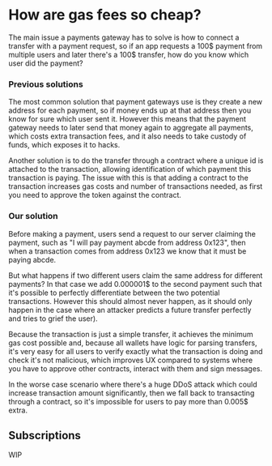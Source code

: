 # How are gas fees so cheap?

The main issue a payments gateway has to solve is how to connect a transfer with a payment request, so if an app requests a 100$ payment from multiple users and later there's a 100$ transfer, how do you know which user did the payment?

### Previous solutions

The most common solution that payment gateways use is they create a new address for each payment, so if money ends up at that address then you know for sure which user sent it. However this means that the payment gateway needs to later send that money again to aggregate all payments, which costs extra transaction fees, and it also needs to take custody of funds, which exposes it to hacks.

Another solution is to do the transfer through a contract where a unique id is attached to the transaction, allowing identification of which payment this transaction is paying. The issue with this is that adding a contract to the transaction increases gas costs and number of transactions needed, as first you need to approve the token against the contract.

### Our solution

Before making a payment, users send a request to our server claiming the payment, such as "I will pay payment abcde from address 0x123", then when a transaction comes from address 0x123 we know that it must be paying abcde.

But what happens if two different users claim the same address for different payments? In that case we add 0.000001$ to the second payment such that it's possible to perfectly differentiate between the two potential transactions. However this should almost never happen, as it should only happen in the case where an attacker predicts a future transfer perfectly and tries to grief the user).

Because the transaction is just a simple transfer, it achieves the minimum gas cost possible and, because all wallets have logic for parsing transfers, it's very easy for all users to verify exactly what the transaction is doing and check it's not malicious, which improves UX compared to systems where you have to approve other contracts, interact with them and sign messages.

In the worse case scenario where there's a huge DDoS attack which could increase transaction amount significantly, then we fall back to transacting through a contract, so it's impossible for users to pay more than 0.005$ extra.

## Subscriptions

WIP
